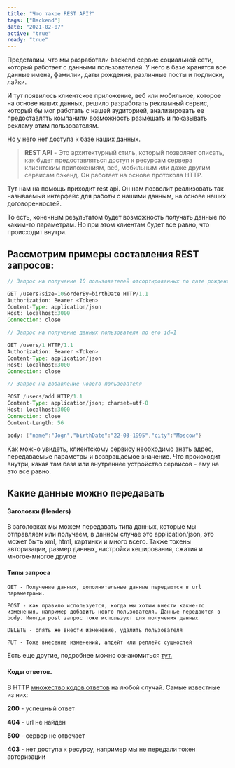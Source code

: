 ```yaml
---
title: "Что такое REST API?"
tags: ["Backend"]
date: "2021-02-07"
active: "true"
ready: "true"
---
```


Представим, что мы разработали backend сервис социальной сети, который работает с данными пользователей. У него в базе хранятся все данные  имена, фамилии, даты рождения, различные посты и подписки, лайки.

И тут появилось клиентское приложение, веб или мобильное, которое на основе наших данных, решило разработать рекламный сервис, который бы мог работать с нашей аудиторией, анализировать ее предоставлять компаниям возможность размещать и показывать рекламу этим пользователям.

Но у него нет доступа к базе наших данных.

> **REST API** - Это архитектурный стиль, который позволяет описать,
> как будет предоставляться доступ к ресурсам сервера клиентским приложениям, веб,
> мобильным или даже другим сервисам бэкенд. Он работает на основе протокола HTTP.

Тут нам на помощь приходит rest api. Он нам позволит реализовать так называемый интерфейс для работы с нашими данным, на основе наших договоренностей.

То есть, конечным результатом будет возможность получать данные по каким-то параметрам. Но при этом клиентам будет все равно, что происходит внутри.

## Рассмотрим примеры составления REST запросов:
```java
// Запрос на получение 10 пользователей отсортированных по дате рождения

GET /users?size=10&orderBy=birthDate HTTP/1.1
Authorization: Bearer <Token>
Content-Type: application/json
Host: localhost:3000
Connection: close
```

```java
// Запрос на получение данных пользователя по его id=1

GET /users/1 HTTP/1.1
Authorization: Bearer <Token>
Content-Type: application/json
Host: localhost:3000
Connection: close
```

```java
// Запрос на добавление нового пользователя

POST /users/add HTTP/1.1
Content-Type: application/json; charset=utf-8
Host: localhost:3000
Connection: close
Content-Length: 56

body: {"name":"Jogn","birthDate":"22-03-1995","city":"Moscow"}
```

Как можно увидеть, клиентскому сервису необходимо знать адрес, передаваемые параметры и возвращаемое значение.
Что происходит внутри, какая там база или внутреннее устройство сервисов - ему на это все равно.

## Какие данные можно передавать

#### Заголовки (Headers)

В заголовках мы можем передавать типа данных, которые мы отправляем или получаем,
в данном случае это application/json, это может быть xml, html, картинки и много всего.
Также токены авторизации, размер данных, настройки кеширования,
сжатия и многое-многое другое

#### Типы запроса

```
GET - Получение данных, дополнительные данные передаются в url параметрами.

POST - как правило используется, когда мы хотим внести какие-то изменения, например добавить новго пользователя. Данные передаются в body. Иногда post запрос тоже используют для получения данных

DELETE - опять же внести изменение, удалить пользователя

PUT - Тоже внесение изменений, апдейт или реплейс сущностей
```

Есть еще другие, подробнее можно ознакомиться <a href="https://restfulapi.net/http-methods/" target="_blank">тут.</a>

#### Коды ответов.

В HTTP <a href="https://restfulapi.net/http-status-codes/" target="_blank">множество кодов ответов</a> на любой случай.
Самые известные из них:

**200** - успешный ответ

**404** - url не найден

**500** - сервер не отвечает

**403** - нет доступа к ресурсу, например мы не передали токен авторизации
